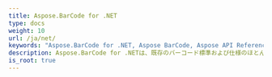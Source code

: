 ```yaml
---
title: Aspose.BarCode for .NET
type: docs
weight: 10
url: /ja/net/
keywords: "Aspose.BarCode for .NET, Aspose BarCode, Aspose API Reference."
description: Aspose.BarCode for .NETは、既存のバーコード標準および仕様のほとんどとの互換性を可能にします。
is_root: true
---
```


